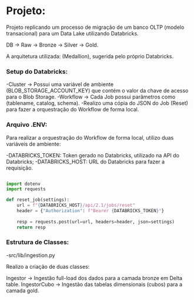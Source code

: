 # Projeto:

Projeto replicando um processo de migração de um banco OLTP (modelo transacional) para um Data Lake utilizando Databricks.

DB -> Raw -> Bronze -> Silver -> Gold.

A arquitetura utilizada: (Medallion), sugerida pelo próprio Databricks.

### Setup do Databricks:

-Cluster -> Possui uma variável de ambiente (BLOB_STORAGE_ACCOUNT_KEY) que contém o valor da chave de acesso para o Blob Storage.
-Workflow -> Cada Job possui parâmetros como (tablename, catalog, schema).
-Realizo uma cópia do JSON do Job (Reset) para fazer a orquestração do Workflow de forma local.


### Arquivo .ENV:

Para realizar a orquestração do Workflow de forma local, utilizo duas variáveis de ambiente:

-DATABRICKS_TOKEN: Token gerado no Databricks, utilizado na API do Databricks;
-DATABRICKS_HOST: URL do Databricks para fazer a requisição.

```python

import dotenv
import requests

def reset_job(settings):
    url = f"{DATABRICKS_HOST}/api/2.1/jobs/reset"
    header = {"Authorization": f"Bearer {DATABRICKS_TOKEN}"}
    
    resp = requests.post(url=url, headers=header, json=settings)
    return resp
```

### Estrutura de Classes:

-src/lib/ingestion.py

Realizo a criação de duas classes:

Ingestor -> Ingestão full-load dos dados para a camada bronze em Delta table.
IngestorCubo -> Ingestão das tabelas dimensionais (cubos) para a camada gold.
